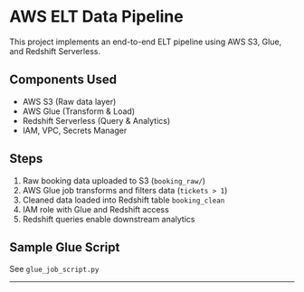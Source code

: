 # AWS ELT Data Pipeline

This project implements an end-to-end ELT pipeline using AWS S3, Glue, and Redshift Serverless.

## Components Used
- AWS S3 (Raw data layer)
- AWS Glue (Transform & Load)
- Redshift Serverless (Query & Analytics)
- IAM, VPC, Secrets Manager

## Steps
1. Raw booking data uploaded to S3 (`booking_raw/`)
2. AWS Glue job transforms and filters data (`tickets > 1`)
3. Cleaned data loaded into Redshift table `booking_clean`
4. IAM role with Glue and Redshift access
5. Redshift queries enable downstream analytics

## Sample Glue Script
See `glue_job_script.py`

---


